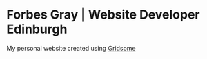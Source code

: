 # Forbes Gray | Website Developer Edinburgh

My personal website created using [Gridsome](https://gridsome.org/)
